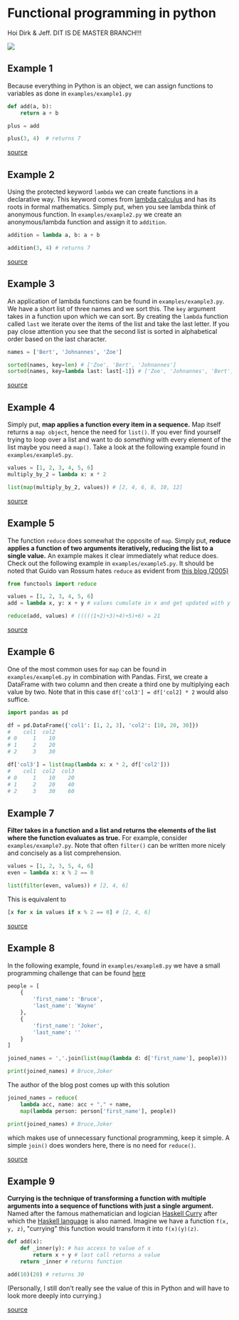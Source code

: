 # Functional programming in python

Hoi Dirk & Jeff. DIT IS DE MASTER BRANCH!!! 

![](https://miro.medium.com/max/180/0*l0y9Olr-DI61Lqr5.png)

## Example 1

Because everything in Python is an object, we can assign functions to variables
as done in `examples/example1.py`

```python
def add(a, b):
    return a + b

plus = add

plus(3, 4)  # returns 7
```

[source](https://kite.com/blog/python/functional-programming/)

## Example 2

Using the protected keyword `lambda` we can create functions in a declarative
way. This keyword comes from [lambda
calculus](https://www.inf.fu-berlin.de/lehre/WS03/alpi/lambda.pdf) and has its
roots in formal mathematics. Simply put, when you see lambda think of anonymous
function. In `examples/example2.py` we create an anonymous/lambda function and
assign it to `addition`. 

```python
addition = lambda a, b: a + b

addition(3, 4) # returns 7
```

[source](https://kite.com/blog/python/functional-programming/)

## Example 3

An application of lambda functions can be found in `examples/example3.py`. We
have a short list of three names and we sort this. The `key` argument takes in a
function upon which we can sort. By creating the `lambda` function called `last`
we iterate over the items of the list and take the last letter. If you pay close
attention you see that the second list is sorted in alphabetical order based on
the last character. 

```python
names = ['Bert', 'Johnannes', 'Zoe']

sorted(names, key=len) # ['Zoe', 'Bert', 'Johnannes']
sorted(names, key=lambda last: last[-1]) # ['Zoe', 'Johnannes', 'Bert']
```

[source](https://kite.com/blog/python/functional-programming/)

## Example 4

Simply put, **map applies a function every item in a sequence.** Map itself
returns a `map object`, hence the need for `list()`. If you ever find yourself
trying to loop over a list and want to do *something* with every element of the
list maybe you need a `map()`. Take a look at the following example found in `examples/example5.py`. 

```python
values = [1, 2, 3, 4, 5, 6]
multiply_by_2 = lambda x: x * 2

list(map(multiply_by_2, values)) # [2, 4, 6, 8, 10, 12]
```

[source](https://kite.com/blog/python/functional-programming/)

## Example 5

The function `reduce` does somewhat the opposite of `map`. Simply put, **reduce applies a function of two arguments iteratively, reducing the list to a single value.** An example makes it clear immediately what reduce does. Check out the following example in `examples/example5.py`. It should be noted that Guido van Rossum hates `reduce` as evident from [this blog (2005)](https://www.artima.com/weblogs/viewpost.jsp?thread=98196)

```python
from functools import reduce

values = [1, 2, 3, 4, 5, 6]
add = lambda x, y: x + y # values cumulate in x and get updated with y

reduce(add, values) # (((((1+2)+3)+4)+5)+6) = 21 
```

[source](https://docs.python.org/3/library/functools.html#functools.reduce)

## Example 6

One of the most common uses for `map` can be found in `examples/example6.py` in combination with Pandas. First, we create a DataFrame with two column and then create a third one by multiplying each value by two. Note that in this case `df['col3'] = df['col2] * 2` would also suffice.

```python
import pandas as pd

df = pd.DataFrame({'col1': [1, 2, 3], 'col2': [10, 20, 30]})
#    col1  col2
# 0     1    10
# 1     2    20
# 2     3    30

df['col3'] = list(map(lambda x: x * 2, df['col2']))
#    col1  col2  col3
# 0     1    10    20
# 1     2    20    40
# 2     3    30    60
```

## Example 7

**Filter takes in a function and a list and returns the elements of the list where the function evaluates as true.** For example, consider `examples/example7.py`. Note that often `filter()` can be written more nicely and concisely as a list comprehension. 

```python
values = [1, 2, 3, 5, 4, 6]
even = lambda x: x % 2 == 0

list(filter(even, values)) # [2, 4, 6]
```

This is equivalent to

```python
[x for x in values if x % 2 == 0] # [2, 4, 6]
```

[source](https://stackabuse.com/functional-programming-in-python/)

## Example 8 

In the following example, found in `examples/example8.py` we have a small programming challenge that can be found [here](https://medium.com/@jondot/functional-programming-with-python-for-people-without-time-1eebdbd9526c)

```python
people = [
    {
        'first_name': 'Bruce',
        'last_name': 'Wayne'
    },
    {
        'first_name': 'Joker',
        'last_name': ''
    }
]

joined_names = ','.join(list(map(lambda d: d['first_name'], people)))

print(joined_names) # Bruce,Joker
```

The author of the blog post comes up with this solution

```python
joined_names = reduce(
    lambda acc, name: acc + "," + name,
    map(lambda person: person['first_name'], people))

print(joined_names) # Bruce,Joker
```

which makes use of unnecessary functional programming, keep it simple. A simple `join()` does wonders here, there is no need for `reduce()`. 

[source](https://medium.com/@jondot/functional-programming-with-python-for-people-without-time-1eebdbd9526c)

## Example 9

**Currying is the technique of transforming a function with multiple arguments into a sequence of functions with just a single argument.** Named after the famous mathematician and logician [Haskell Curry](https://en.wikipedia.org/wiki/Haskell_Curry) after which the [Haskell language](https://www.haskell.org/) is also named. Imagine we have a function `f(x, y, z)`, "currying" this function would transform it into `f(x)(y)(z)`. 

```python
def add(x): 
    def _inner(y): # has access to value of x
        return x + y # last call returns a value
    return _inner # returns function 

add(10)(20) # returns 30
```

(Personally, I still don't really see the value of this in Python and will have to look more deeply into currying.)

[source](https://unpythonic.com/01_05_currying/)

